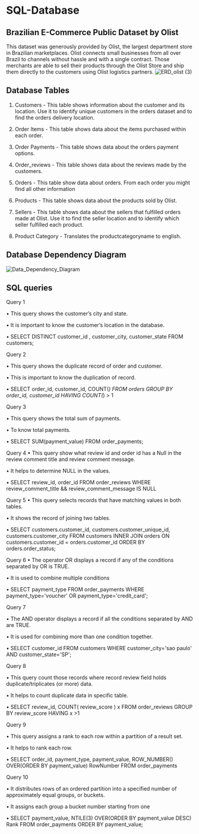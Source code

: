 # SQL-Database
## Brazilian E-Commerce Public Dataset by Olist

This dataset was generously provided by Olist, the largest department store in Brazilian marketplaces. Olist connects small businesses from all over Brazil to channels without hassle and with a single contract. Those merchants are able to sell their products through the Olist Store and ship them directly to the customers using Olist logistics partners.
![ERD_olist (3)](https://user-images.githubusercontent.com/72763859/103566665-5b46ef80-4efd-11eb-96a1-5733fa3b799e.png)

## Database Tables
1. Customers - This table shows information about the customer and its location. Use it to identify unique customers in the orders dataset and to find the orders delivery location.

2. Order Items - This table shows data about the items purchased within each order.

3. Order Payments - This table shows data about the orders payment options.

4. Order_reviews - This table shows data about the reviews made by the customers.

5. Orders - This table show data about orders. From each order you might find all other information

6. Products - This table shows data about the products sold by Olist.

7. Sellers - This table shows data about the sellers that fulfilled orders made at Olist. Use it to find the seller location and to identify which seller fulfilled each product.

8. Product Category - Translates the productcategoryname to english.

##  Database Dependency Diagram
![Data_Dependency_Diagram](https://user-images.githubusercontent.com/72763859/103567371-a6adcd80-4efe-11eb-9c25-26ba93d8e239.png)

## SQL queries

Query 1

 •	This query shows the customer’s city and state.
 
 •	It is important to know the customer’s location in the database.
 
 • SELECT DISTINCT customer_id , customer_city, customer_state
   FROM customers;


Query 2

•	This query shows the duplicate record of order and customer.

•	This is important to know the duplication of record.

•	SELECT
    order_id, customer_id, COUNT(*)
FROM
    orders
GROUP BY
    order_id, customer_id
HAVING 
    COUNT(*) > 1

Query 3 

•	This query shows the total sum of payments.

•	To know total payments.

• SELECT SUM(payment_value)
  FROM order_payments;

Query 4
•	This query show what review id and order id has a Null in the review comment title and review comment message.

•	It helps to determine NULL in the values.

•	SELECT review_id, order_id
  FROM order_reviews
  WHERE review_comment_title && review_comment_message IS NULL
  
  Query 5
•	This query selects records that have matching values in both tables.

•	It shows the record of joining two tables.

•	SELECT customers.customer_id, customers.customer_unique_id, customers.customer_city
FROM customers
INNER JOIN orders ON customers.customer_id = orders.customer_id
ORDER BY orders.order_status;

Query 6
•	The operator OR displays a record if any of the conditions separated by OR is TRUE.

•	It is used to combine multiple conditions

•	SELECT payment_type
 FROM order_payments
 WHERE payment_type='voucher' OR payment_type='credit_card';
 
 Query 7
 
•	The AND operator displays a record if all the conditions separated by AND are TRUE.

•	It is used for combining more than one condition together.

•	SELECT customer_id
FROM customers
WHERE customer_city='sao paulo' AND customer_state='SP';

Query 8

•	This query count those records where record review field holds duplicate/triplicates (or more) data.

•	It helps to count duplicate data in specific table. 

•	SELECT review_id, COUNT( review_score ) x
 FROM order_reviews
 GROUP BY review_score
 HAVING x >1
 
 Query 9
 
 •	This query assigns a rank to each row within a partition of a result set.
 
 •	It helps to rank each row.
 
 •	SELECT order_id,
       payment_type,
       payment_value,
       ROW_NUMBER() OVER(ORDER BY payment_value)
       RowNumber
       FROM order_payments

  Query 10
  
•	It distributes rows of an ordered partition into a specified number of approximately equal groups, or buckets.

•	It assigns each group a bucket number starting from one

•	SELECT payment_value, 
       NTILE(3) OVER(ORDER BY payment_value DESC) Rank
       FROM order_payments
       ORDER BY payment_value;







